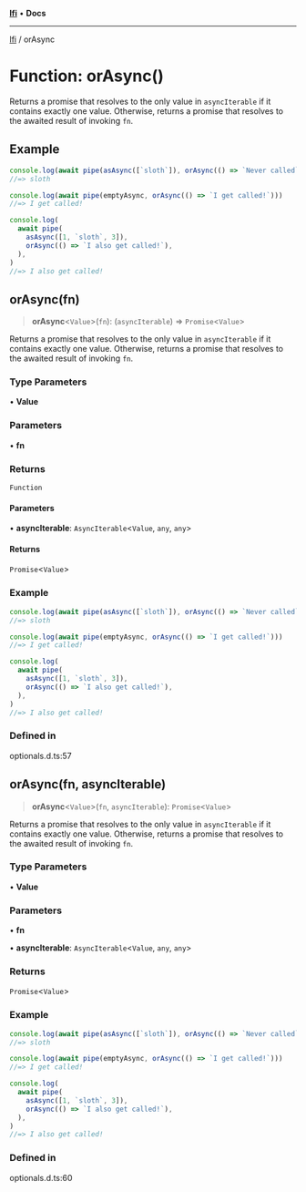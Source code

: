 [**lfi**](../readme.md) • **Docs**

***

[lfi](../globals.md) / orAsync

# Function: orAsync()

Returns a promise that resolves to the only value in `asyncIterable` if it
contains exactly one value. Otherwise, returns a promise that resolves to
the awaited result of invoking `fn`.

## Example

```js
console.log(await pipe(asAsync([`sloth`]), orAsync(() => `Never called`)))
//=> sloth

console.log(await pipe(emptyAsync, orAsync(() => `I get called!`)))
//=> I get called!

console.log(
  await pipe(
    asAsync([1, `sloth`, 3]),
    orAsync(() => `I also get called!`),
  ),
)
//=> I also get called!
```

## orAsync(fn)

> **orAsync**\<`Value`\>(`fn`): (`asyncIterable`) => `Promise`\<`Value`\>

Returns a promise that resolves to the only value in `asyncIterable` if it
contains exactly one value. Otherwise, returns a promise that resolves to
the awaited result of invoking `fn`.

### Type Parameters

• **Value**

### Parameters

• **fn**

### Returns

`Function`

#### Parameters

• **asyncIterable**: `AsyncIterable`\<`Value`, `any`, `any`\>

#### Returns

`Promise`\<`Value`\>

### Example

```js
console.log(await pipe(asAsync([`sloth`]), orAsync(() => `Never called`)))
//=> sloth

console.log(await pipe(emptyAsync, orAsync(() => `I get called!`)))
//=> I get called!

console.log(
  await pipe(
    asAsync([1, `sloth`, 3]),
    orAsync(() => `I also get called!`),
  ),
)
//=> I also get called!
```

### Defined in

optionals.d.ts:57

## orAsync(fn, asyncIterable)

> **orAsync**\<`Value`\>(`fn`, `asyncIterable`): `Promise`\<`Value`\>

Returns a promise that resolves to the only value in `asyncIterable` if it
contains exactly one value. Otherwise, returns a promise that resolves to
the awaited result of invoking `fn`.

### Type Parameters

• **Value**

### Parameters

• **fn**

• **asyncIterable**: `AsyncIterable`\<`Value`, `any`, `any`\>

### Returns

`Promise`\<`Value`\>

### Example

```js
console.log(await pipe(asAsync([`sloth`]), orAsync(() => `Never called`)))
//=> sloth

console.log(await pipe(emptyAsync, orAsync(() => `I get called!`)))
//=> I get called!

console.log(
  await pipe(
    asAsync([1, `sloth`, 3]),
    orAsync(() => `I also get called!`),
  ),
)
//=> I also get called!
```

### Defined in

optionals.d.ts:60
